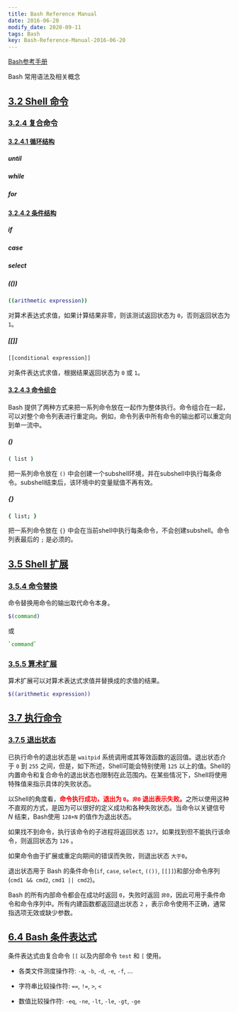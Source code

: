 ```yaml
---
title: Bash Reference Manual
date: 2016-06-20
modify_date: 2020-09-11
tags: Bash
key: Bash-Reference-Manual-2016-06-20
---
```


[Bash参考手册][Bash-Reference-Manual]

Bash 常用语法及相关概念

<!--more-->

## [3.2 Shell 命令][Shell-Commands]

### [3.2.4 复合命令][Compound-Commands]

#### [3.2.4.1 循环结构][Looping-Constructs]

##### until

##### while

##### for

#### [3.2.4.2 条件结构][Conditional-Constructs]

##### if

##### case

##### select

##### (())

```bash
((arithmetic expression))
```

对算术表达式求值，如果计算结果非零，则该测试返回状态为 `0`，否则返回状态为 `1`。

##### [[]]

```bash
[[conditional expression]]
```

对条件表达式求值，根据结果返回状态为 `0` 或 `1`。

#### [3.2.4.3 命令组合][Command-Grouping]

Bash 提供了两种方式来把一系列命令放在一起作为整体执行。命令组合在一起，可以对整个命令列表进行重定向。例如，命令列表中所有命令的输出都可以重定向到单一流中。

##### ()

```bash
( list )
```

把一系列命令放在 `()` 中会创建一个subshell环境，并在subshell中执行每条命令。subshell结束后，该环境中的变量赋值不再有效。

##### {}

```bash
{ list; }
```

把一系列命令放在 `{}` 中会在当前shell中执行每条命令，不会创建subshell。命令列表最后的 `;` 是必须的。

## [3.5 Shell 扩展][Shell-Expansions]

### [3.5.4 命令替换][Command-Substitution]

命令替换用命令的输出取代命令本身。

```bash
$(command)
```

或

```bash
`command`
```

### [3.5.5 算术扩展][Arithmetic-Expansion]

算术扩展可以对算术表达式求值并替换成的求值的结果。

```bash
$((arithmetic expression))
```

## [3.7 执行命令][Executing-Commands]

### [3.7.5 退出状态][Exit-Status]

已执行命令的退出状态是 `waitpid` 系统调用或其等效函数的返回值。退出状态介于 `0` 到 `255` 之间，但是，如下所述，Shell可能会特别使用 `125` 以上的值。Shell的内置命令和复合命令的退出状态也限制在此范围内。在某些情况下，Shell将使用特殊值来指示具体的失败状态。

以Shell的角度看，<span style="color:red"><b>命令执行成功，退出为 `0`。`非0` 退出表示失败。</b></span>之所以使用这种不直观的方式，是因为可以很好的定义成功和各种失败状态。当命令以关键信号 $N$ 结束，Bash使用 `128+N` 的值作为退出状态。

如果找不到命令，执行该命令的子进程将返回状态 `127`。如果找到但不能执行该命令，则返回状态为 `126` 。

如果命令由于扩展或重定向期间的错误而失败，则退出状态 `大于0`。

退出状态用于 Bash 的条件命令(`if`, `case`, `select`, `(())`, `[[]]`)和部分命令序列(`cmd1 && cmd2`, `cmd1 || cmd2`)。

Bash 的所有内部命令都会在成功时返回 `0`，失败时返回 `非0`，因此可用于条件命令和命令序列中。所有内建函数都返回退出状态 `2` ，表示命令使用不正确，通常指选项无效或缺少参数。

## [6.4 Bash 条件表达式][Bash-Conditional-Expressions]

条件表达式由复合命令 `[[` 以及内部命令 `test` 和 `[` 使用。

- 各类文件测度操作符: `-a`, `-b`, `-d`, `-e`, `-f`, ...

- 字符串比较操作符: `==`, `!=`, `>`, `<`

- 数值比较操作符: `-eq`, `-ne`, `-lt`, `-le`, `-gt`, `-ge`

[Bash-Reference-Manual]: https://www.gnu.org/savannah-checkouts/gnu/bash/manual/bash.html
[Shell-Commands]: https://www.gnu.org/savannah-checkouts/gnu/bash/manual/bash.html#Shell-Commands
[Compound-Commands]: https://www.gnu.org/savannah-checkouts/gnu/bash/manual/bash.html#Compound-Commands
[Looping-Constructs]: https://www.gnu.org/savannah-checkouts/gnu/bash/manual/bash.html#Looping-Constructs
[Conditional-Constructs]: https://www.gnu.org/savannah-checkouts/gnu/bash/manual/bash.html#Conditional-Constructs
[Command-Grouping]: https://www.gnu.org/savannah-checkouts/gnu/bash/manual/bash.html#Command-Grouping
[Shell-Expansions]: https://www.gnu.org/savannah-checkouts/gnu/bash/manual/bash.html#Shell-Expansions
[Command-Substitution]: https://www.gnu.org/savannah-checkouts/gnu/bash/manual/bash.html#Command-Substitution
[Arithmetic-Expansion]: https://www.gnu.org/savannah-checkouts/gnu/bash/manual/bash.html#Arithmetic-Expansion
[Executing-Commands]: https://www.gnu.org/savannah-checkouts/gnu/bash/manual/bash.html#Executing-Commands
[Exit-Status]: https://www.gnu.org/savannah-checkouts/gnu/bash/manual/bash.html#Exit-Status
[Bash-Conditional-Expressions]: https://www.gnu.org/savannah-checkouts/gnu/bash/manual/bash.html#Bash-Conditional-Expressions